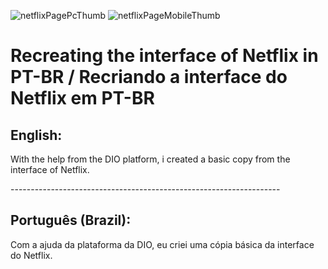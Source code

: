 ![netflixPagePcThumb](https://user-images.githubusercontent.com/75752123/115881384-100c0a80-a422-11eb-8573-caaae50b3962.jpg)
![netflixPageMobileThumb](https://user-images.githubusercontent.com/75752123/115881389-113d3780-a422-11eb-859c-ee833b5a4325.jpg)
# Recreating the interface of Netflix in PT-BR / Recriando a interface do Netflix em PT-BR

<h2>English:</h2>
<p>
With the help from the DIO platform, i created a basic copy from the interface of Netflix.
</p>
-------------------------------------------------------------------

<h2>Português (Brazil):</h2>
<p>
Com a ajuda da plataforma da DIO, eu criei uma cópia básica da interface do Netflix.
</p>